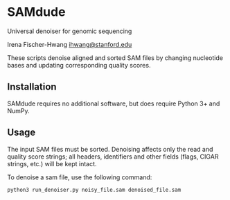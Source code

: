 # SAMdude
Universal denoiser for genomic sequencing

Irena Fischer-Hwang ihwang@stanford.edu

These scripts denoise aligned and sorted SAM files by changing nucleotide bases and updating corresponding quality scores.

## Installation

SAMdude requires no additional software, but does require Python 3+ and NumPy.

## Usage

The input SAM files must be sorted. Denoising affects only the read and quality score strings; all headers, identifiers and other fields (flags, CIGAR strings, etc.) will be kept intact.

To denoise a sam file, use the following command:

```
python3 run_denoiser.py noisy_file.sam denoised_file.sam
```
